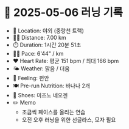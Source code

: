 # 📅 2025-05-06 러닝 기록

- 📍 Location: 야외 (중랑천 트랙)
- 🏃‍♂️ Distance: 7.00 km
- ⏱️ Duration: 1시간 20분 51초
- 🏃‍♂️ Pace: 6'44" / km
- ❤️ Heart Rate: 평균 151 bpm / 최대 166 bpm
- 🌤️ Weather: 맑음 / 더움
- 🧠 Feeling: 편안
- 🍽️ Pre-run Nutrition: 바나나 2개
- 👟 Shoes: 미즈노 네오젠
- ✏️ Memo
  - 조금씩 페이스를 올리는 연습
  - 오전 오후 러닝을 위한 선글라스, 모자 필요
